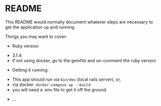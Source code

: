 # README

This README would normally document whatever steps are necessary to get the
application up and running.

Things you may want to cover:

* Ruby version

- 3.1.4
- if not using docker, go to the gemfile and un-comment the ruby version

* Getting it running:
- This app should run via `bin/dev` (local rails server), or,
- via docker: `docker-compose up --build`
- you will need a .env file to get it off the ground.

* ...
